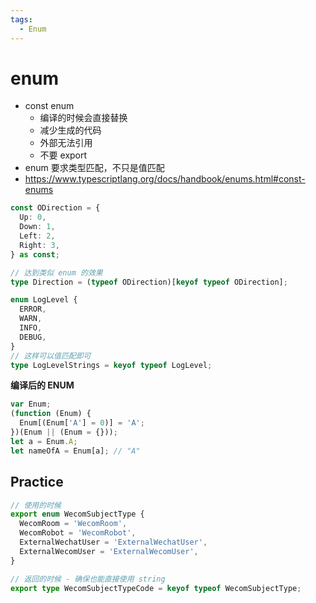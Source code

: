 ```yaml
---
tags:
  - Enum
---
```


# enum

- const enum
  - 编译的时候会直接替换
  - 减少生成的代码
  - 外部无法引用
  - 不要 export
- enum 要求类型匹配，不只是值匹配
- https://www.typescriptlang.org/docs/handbook/enums.html#const-enums

```ts
const ODirection = {
  Up: 0,
  Down: 1,
  Left: 2,
  Right: 3,
} as const;

// 达到类似 enum 的效果
type Direction = (typeof ODirection)[keyof typeof ODirection];

enum LogLevel {
  ERROR,
  WARN,
  INFO,
  DEBUG,
}
// 这样可以值匹配即可
type LogLevelStrings = keyof typeof LogLevel;
```

**编译后的 ENUM**

```js
var Enum;
(function (Enum) {
  Enum[(Enum['A'] = 0)] = 'A';
})(Enum || (Enum = {}));
let a = Enum.A;
let nameOfA = Enum[a]; // "A"
```


## Practice

```ts
// 使用的时候
export enum WecomSubjectType {
  WecomRoom = 'WecomRoom',
  WecomRobot = 'WecomRobot',
  ExternalWechatUser = 'ExternalWechatUser',
  ExternalWecomUser = 'ExternalWecomUser',
}

// 返回的时候 - 确保也能直接使用 string
export type WecomSubjectTypeCode = keyof typeof WecomSubjectType;
```

